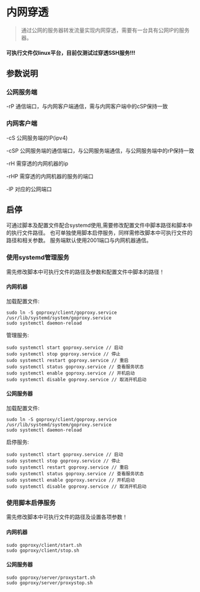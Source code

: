 # 内网穿透
> 通过公网的服务器转发流量实现内网穿透，需要有一台具有公网IP的服务器。
#### 可执行文件仅linux平台，目前仅测试过穿透SSH服务!!!
## 参数说明
### 公网服务端

-rP 通信端口，与内网客户端通信，需与内网客户端中的cSP保持一致
### 内网客户端

-cS 公网服务端的IP(ipv4)

-cSP 公网服务端的通信端口，与公网服务端通信，与公网服务端中的rP保持一致

-rH 需穿透的内网机器的ip

-rHP 需穿透的内网机器的服务的端口

-lP 对应的公网端口

## 启停
可通过脚本及配置文件配合systemd使用,需要修改配置文件中脚本路径和脚本中的执行文件路径。
也可单独使用脚本启停服务，同样需修改脚本中可执行文件的路径和相关参数。
服务端默认使用2001端口与内网机器通信。
### 使用systemd管理服务
需先修改脚本中可执行文件的路径及参数和配置文件中脚本的路径！
#### 内网机器
加载配置文件:
```shell
sudo ln -S goproxy/client/goproxy.service /usr/lib/systemd/system/goproxy.service
sudo systemctl daemon-reload
```
管理服务:
```shell
sudo systemctl start goproxy.service // 启动
sudo systemctl stop goproxy.service // 停止
sudo systemctl restart goproxy.service // 重启
sudo systemctl status goproxy.service // 查看服务状态
sudo systemctl enable goproxy.service // 开机启动
sudo systemctl disable goproxy.service // 取消开机启动
```
#### 公网服务器
加载配置文件:
```shell
sudo ln -S goproxy/client/goproxy.service /usr/lib/systemd/system/goproxy.service
sudo systemctl daemon-reload
```
启停服务:
```shell
sudo systemctl start goproxy.service // 启动
sudo systemctl stop goproxy.service // 停止
sudo systemctl restart goproxy.service // 重启
sudo systemctl status goproxy.service // 查看服务状态
sudo systemctl enable goproxy.service // 开机启动
sudo systemctl disable goproxy.service // 取消开机启动
```
### 使用脚本启停服务
需先修改脚本中可执行文件的路径及设置各项参数！
#### 内网机器
```shell
sudo goproxy/client/start.sh
sudo goproxy/client/stop.sh
```
#### 公网服务器
```shell
sudo goproxy/server/proxystart.sh
sudo goproxy/server/proxystop.sh
```
